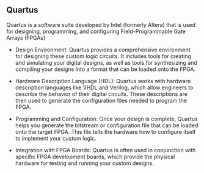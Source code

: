 ## Quartus
Quartus is a software suite developed by Intel (formerly Altera) that is used for designing, programming, and configuring Field-Programmable Gate Arrays (FPGAs)   

 - Design Environment: Quartus provides a comprehensive environment for designing these custom logic circuits. It includes tools for creating and simulating your digital designs, as well as tools for synthesizing and compiling your designs into a format that can be loaded onto the FPGA.

- Hardware Description Language (HDL): Quartus works with hardware description languages like VHDL and Verilog, which allow engineers to describe the behavior of their digital circuits. These descriptions are then used to generate the configuration files needed to program the FPGA.

- Programming and Configuration: Once your design is complete, Quartus helps you generate the bitstream or configuration file that can be loaded onto the target FPGA. This file tells the hardware how to configure itself to implement your custom logic.

- Integration with FPGA Boards: Quartus is often used in conjunction with specific FPGA development boards, which provide the physical hardware for testing and running your custom designs.